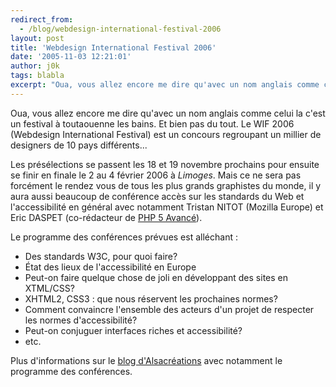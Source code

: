 ```yaml
---
redirect_from:
  - /blog/webdesign-international-festival-2006
layout: post
title: 'Webdesign International Festival 2006'
date: '2005-11-03 12:21:01'
author: j0k
tags: blabla
excerpt: "Oua, vous allez encore me dire qu'avec un nom anglais comme celui la c'est un festival à toutaouenne les bains. Et bien pas du tout.   Le WIF 2006 (Webdesign International Festival) est un concours regroupant un millier de designers de 10 pays différents...  \n  \nLes présélections se passent les 18 et 19 novembre prochains pour ensuite se finir en finale le      …"
---
```


Oua, vous allez encore me dire qu'avec un nom anglais comme celui la c'est un festival à toutaouenne les bains. Et bien pas du tout.   Le WIF 2006 (Webdesign International Festival) est un concours regroupant un millier de designers de 10 pays différents...

Les présélections se passent les 18 et 19 novembre prochains pour ensuite se finir en finale le 2 au 4 février 2006 à _Limoges_.   Mais ce ne sera pas forcément le rendez vous de tous les plus grands graphistes du monde, il y aura aussi beaucoup de conférence accès sur les standards du Web et l'accessibilité en général avec notamment Tristan NITOT (Mozilla Europe) et Eric DASPET (co-rédacteur de [PHP 5 Avancé](http://www.j0k3r.net/news-php-5-avance-seconde-edition-516.html)).

Le programme des conférences prévues est alléchant :
* Des standards W3C, pour quoi faire?
* État des lieux de l'accessibilité en Europe
* Peut-on faire quelque chose de joli en développant des sites en XTML/CSS?
* XHTML2, CSS3 : que nous réservent les prochaines normes?
* Comment convaincre l'ensemble des acteurs d'un projet de respecter les normes d'accessibilité?
* Peut-on conjuguer interfaces riches et accessibilité?
* etc.

Plus d'informations sur le [blog d'Alsacréations](http://blog.alsacreations.com/2005/11/02/196-webdesign-international-festival-2006-a-limoges) avec notamment le programme des conférences.
